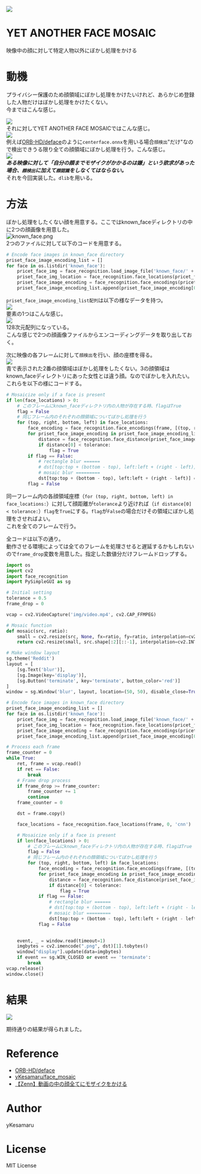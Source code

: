 ![](img/g1654-fs8.png)  
  
# YET ANOTHER FACE MOSAIC  
映像中の顔に対して特定人物以外にぼかし処理をかける  
  
# 動機
プライバシー保護のため顔領域にぼかし処理をかけたいけれど、あらかじめ登録した人物だけはぼかし処理をかけたくない。  
今まではこんな感じ。  

![](img/face_mosaic.gif)  
それに対してYET ANOTHER FACE MOSAICではこんな感じ。  
![](img/yet_another_face_mozaic.gif)  
例えば[ORB-HD/deface](https://github.com/ORB-HD/deface)のように`centerface.onnx`を用いる場合`顔検出`"だけ"なので検出できうる限り全ての顔領域にぼかし処理を行う。こんな感じ。  
![](img/deface-fs8.png)  
***ある映像に対して「自分の顔までモザイクがかかるのは嫌」という欲求があった場合、`顔検出`に加えて`顔認識`をしなくてはならない。***  
それを今回実装した。`dlib`を用いる。  
  
# 方法
ぼかし処理をしたくない顔を用意する。ここではknown_faceディレクトリの中に2つの顔画像を用意した。  
![known_face.png](img/known_face-fs8.png)  
2つのファイルに対して以下のコードを用意する。  
```python
# Encode face images in known_face directory
priset_face_image_encoding_list = []
for face in os.listdir('known_face'):
    pricet_face_img = face_recognition.load_image_file('known_face/' + face)
    priset_face_img_location = face_recognition.face_locations(pricet_face_img, 0, 'cnn')
    priset_face_image_encoding = face_recognition.face_encodings(pricet_face_img, priset_face_img_location, 10, 'small')
    priset_face_image_encoding_list.append(priset_face_image_encoding[0])
```
`priset_face_image_encoding_list配列`は以下の様なデータを持つ。  
![](img/priset_face_image_encoding_list_1-fs8.png)  
要素の1つはこんな感じ。  
![](img/priset_face_image_encoding_list_2-fs8.png)  
128次元配列になっている。  
こんな感じで2つの顔画像ファイルからエンコーディングデータを取り出しておく。  
  
次に映像の各フレームに対して`顔検出`を行い、顔の座標を得る。  
![](img/face_areas-fs8.png)  
青で表示された2番の顔領域はぼかし処理をしたくない。3の顔領域はknown_faceディレクトリにあった女性とは違う顔。なのでぼかしを入れたい。これらを以下の様にコードする。  
```python
# Mosaicize only if a face is present
if len(face_locations) > 0:
    # このフレームにknown_faceディレクトリ内の人物が存在する時、flagはTrue
    flag = False
    # 同じフレーム内のそれぞれの顔領域についてぼかし処理を行う
    for (top, right, bottom, left) in face_locations:
        face_encoding = face_recognition.face_encodings(frame, [(top, right, bottom, left)], 0, 'small')
        for priset_face_image_encoding in priset_face_image_encoding_list:
            distance = face_recognition.face_distance(priset_face_image_encoding, face_encoding)
            if distance[0] < tolerance:
                flag = True
        if flag == False:
            # rectangle blur ======
            # dst[top:top + (bottom - top), left:left + (right - left)] = cv2.blur(dst[top:top + (bottom - top), left:left + (right - left)], (50, 50))
            # mosaic blur =========
            dst[top:top + (bottom - top), left:left + (right - left)] = mosaic(dst[top:top + (bottom - top), left:left + (right - left)], 0.1)
        flag = False
```
同一フレーム内の各顔領域座標（`for (top, right, bottom, left) in face_locations:`）に対して顔距離が`tolerance`より近ければ（`if distance[0] < tolerance:`）`flag`を`True`にする。`flag`が`False`の場合だけその領域にぼかし処理をさせればよい。  
これを全てのフレームで行う。  
  
全コードは以下の通り。  
動作させる環境によっては全てのフレームを処理させると遅延するかもしれないので`frame_drop`変数を用意した。指定した数値分だけフレームドロップする。  
```python
import os
import cv2
import face_recognition
import PySimpleGUI as sg

# Initial setting
tolerance = 0.5
frame_drop = 0

vcap = cv2.VideoCapture('img/video.mp4', cv2.CAP_FFMPEG)

# Mosaic function
def mosaic(src, ratio):
    small = cv2.resize(src, None, fx=ratio, fy=ratio, interpolation=cv2.INTER_NEAREST)
    return cv2.resize(small, src.shape[:2][::-1], interpolation=cv2.INTER_NEAREST)

# Make window layout
sg.theme('Reddit')
layout = [
    [sg.Text('blur')],
    [sg.Image(key='display')],
    [sg.Button('terminate', key='terminate', button_color='red')]
]
window = sg.Window('blur', layout, location=(50, 50), disable_close=True)

# Encode face images in known_face directory
priset_face_image_encoding_list = []
for face in os.listdir('known_face'):
    pricet_face_img = face_recognition.load_image_file('known_face/' + face)
    priset_face_img_location = face_recognition.face_locations(pricet_face_img, 0, 'cnn')
    priset_face_image_encoding = face_recognition.face_encodings(pricet_face_img, priset_face_img_location, 10, 'small')
    priset_face_image_encoding_list.append(priset_face_image_encoding[0])

# Process each frame
frame_counter = 0
while True:
    ret, frame = vcap.read()
    if ret == False:
        break
    # Frame drop process
    if frame_drop >= frame_counter:
        frame_counter += 1
        continue
    frame_counter = 0

    dst = frame.copy()

    face_locations = face_recognition.face_locations(frame, 0, 'cnn')

    # Mosaicize only if a face is present
    if len(face_locations) > 0:
        # このフレームにknown_faceディレクトリ内の人物が存在する時、flagはTrue
        flag = False
        # 同じフレーム内のそれぞれの顔領域についてぼかし処理を行う
        for (top, right, bottom, left) in face_locations:
            face_encoding = face_recognition.face_encodings(frame, [(top, right, bottom, left)], 0, 'small')
            for priset_face_image_encoding in priset_face_image_encoding_list:
                distance = face_recognition.face_distance(priset_face_image_encoding, face_encoding)
                if distance[0] < tolerance:
                    flag = True
            if flag == False:
                # rectangle blur ======
                # dst[top:top + (bottom - top), left:left + (right - left)] = cv2.blur(dst[top:top + (bottom - top), left:left + (right - left)], (50, 50))
                # mosaic blur =========
                dst[top:top + (bottom - top), left:left + (right - left)] = mosaic(dst[top:top + (bottom - top), left:left + (right - left)], 0.1)
            flag = False
            

    event, _ = window.read(timeout=1)
    imgbytes = cv2.imencode(".png", dst)[1].tobytes()
    window["display"].update(data=imgbytes)
    if event == sg.WIN_CLOSED or event == 'terminate':
        break
vcap.release()
window.close()
```
# 結果
![](img/yet_another_face_mozaic.gif)  

期待通りの結果が得られました。

# Reference
- [ORB-HD/deface](https://github.com/ORB-HD/deface)
- [yKesamaru/face_mosaic](https://github.com/yKesamaru/face_mosaic)
- [【Zenn】動画の中の顔全てにモザイクをかける](https://zenn.dev/ykesamaru/articles/fe206cc8b27833)
# Author
yKesamaru
# License
MIT License